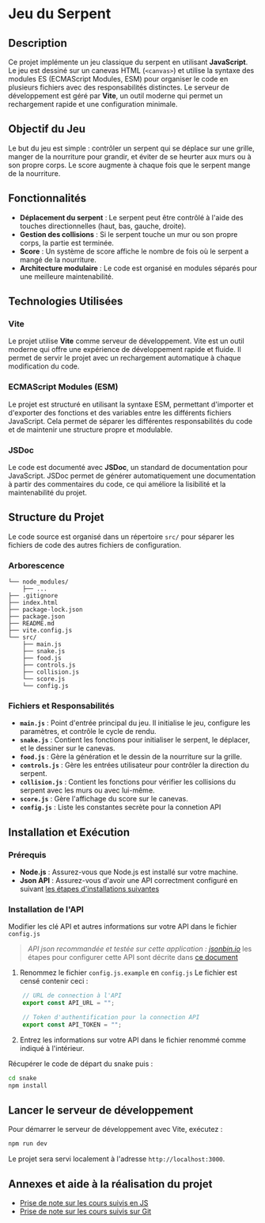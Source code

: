 # Jeu du Serpent

## Description

Ce projet implémente un jeu classique du serpent en utilisant **JavaScript**. Le jeu est dessiné sur un canevas HTML (`<canvas>`) et utilise la syntaxe des modules ES (ECMAScript Modules, ESM) pour organiser le code en plusieurs fichiers avec des responsabilités distinctes. Le serveur de développement est géré par **Vite**, un outil moderne qui permet un rechargement rapide et une configuration minimale.

## Objectif du Jeu

Le but du jeu est simple : contrôler un serpent qui se déplace sur une grille, manger de la nourriture pour grandir, et éviter de se heurter aux murs ou à son propre corps. Le score augmente à chaque fois que le serpent mange de la nourriture.

## Fonctionnalités

- **Déplacement du serpent** : Le serpent peut être contrôlé à l'aide des touches directionnelles (haut, bas, gauche, droite).
- **Gestion des collisions** : Si le serpent touche un mur ou son propre corps, la partie est terminée.
- **Score** : Un système de score affiche le nombre de fois où le serpent a mangé de la nourriture.
- **Architecture modulaire** : Le code est organisé en modules séparés pour une meilleure maintenabilité.

## Technologies Utilisées

### Vite

Le projet utilise **Vite** comme serveur de développement. Vite est un outil moderne qui offre une expérience de développement rapide et fluide. Il permet de servir le projet avec un rechargement automatique à chaque modification du code.

### ECMAScript Modules (ESM)

Le projet est structuré en utilisant la syntaxe ESM, permettant d'importer et d'exporter des fonctions et des variables entre les différents fichiers JavaScript. Cela permet de séparer les différentes responsabilités du code et de maintenir une structure propre et modulable.

### JSDoc

Le code est documenté avec **JSDoc**, un standard de documentation pour JavaScript. JSDoc permet de générer automatiquement une documentation à partir des commentaires du code, ce qui améliore la lisibilité et la maintenabilité du projet.

## Structure du Projet

Le code source est organisé dans un répertoire `src/` pour séparer les fichiers de code des autres fichiers de configuration.

### Arborescence

```
└── node_modules/
    ├── ...
├── .gitignore
├── index.html
├── package-lock.json
├── package.json
├── README.md
├── vite.config.js
└── src/
    ├── main.js
    ├── snake.js
    ├── food.js
    ├── controls.js
    ├── collision.js
    └── score.js
    └── config.js
```

### Fichiers et Responsabilités

- **`main.js`** : Point d'entrée principal du jeu. Il initialise le jeu, configure les paramètres, et contrôle le cycle de rendu.
- **`snake.js`** : Contient les fonctions pour initialiser le serpent, le déplacer, et le dessiner sur le canevas.
- **`food.js`** : Gère la génération et le dessin de la nourriture sur la grille.
- **`controls.js`** : Gère les entrées utilisateur pour contrôler la direction du serpent.
- **`collision.js`** : Contient les fonctions pour vérifier les collisions du serpent avec les murs ou avec lui-même.
- **`score.js`** : Gère l'affichage du score sur le canevas.
- **`config.js`** : Liste les constantes secrète pour la connetion API

## Installation et Exécution

### Prérequis

- **Node.js** : Assurez-vous que Node.js est installé sur votre machine.
- **Json API** : Assurez-vous d'avoir une API correctment configuré en suivant [les étapes d'installations suivantes](#installation)

### Installation de l'API

Modifier les clé API et autres informations sur votre API dans le fichier `config.js`
> *API json recommandée et testée sur cette application : [jsonbin.io](https://jsonbin.io/)* les étapes pour configurer cette API sont décrite dans [ce document](./annexes/jsonbinInstallation.md)
1. Renommez le fichier `config.js.example` en `config.js`
    Le fichier est censé contenir ceci : 
```javascript
    // URL de connection à l'API
    export const API_URL = "";

    // Token d'authentification pour la connection API
    export const API_TOKEN = "";
```
2. Entrez les informations sur votre API dans le fichier renommé comme indiqué à l'intérieur.


Récupérer le code de départ du snake puis :

```bash
cd snake
npm install
```

## Lancer le serveur de développement

Pour démarrer le serveur de développement avec Vite, exécutez :

```bash
npm run dev
```

Le projet sera servi localement à l'adresse `http://localhost:3000`.

## Annexes et aide à la réalisation du projet
* [Prise de note sur les cours suivis en JS](./annexes/PrisesDeNote/Javascript.md)
* [Prise de note sur les cours suivis sur Git](./annexes/PrisesDeNote/Git.md)